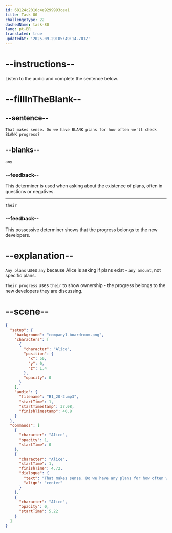 ```yaml
---
id: 68124c2010c4e9299993cea1
title: Task 80
challengeType: 22
dashedName: task-80
lang: pt-BR
translated: true
updatedAt: '2025-09-29T05:49:14.701Z'
---
```


<!-- (Audio) Alice: That makes sense. Do we have any plans for how often we'll check their progress? -->

# --instructions--

Listen to the audio and complete the sentence below.

# --fillInTheBlank--

## --sentence--

`That makes sense. Do we have BLANK plans for how often we'll check BLANK progress?`

## --blanks--

`any`

### --feedback--

This determiner is used when asking about the existence of plans, often in questions or negatives.

---

`their`

### --feedback--

This possessive determiner shows that the progress belongs to the new developers.

# --explanation--

`Any plans` uses `any` because Alice is asking if plans exist - `any amount`, not specific plans.

`Their progress` uses `their` to show ownership - the progress belongs to the new developers they are discussing.

# --scene--

```json
{
  "setup": {
    "background": "company1-boardroom.png",
    "characters": [
      {
        "character": "Alice",
        "position": {
          "x": 50,
          "y": 0,
          "z": 1.4
        },
        "opacity": 0
      }
    ],
    "audio": {
      "filename": "B1_20-2.mp3",
      "startTime": 1,
      "startTimestamp": 37.08,
      "finishTimestamp": 40.8
    }
  },
  "commands": [
    {
      "character": "Alice",
      "opacity": 1,
      "startTime": 0
    },
    {
      "character": "Alice",
      "startTime": 1,
      "finishTime": 4.72,
      "dialogue": {
        "text": "That makes sense. Do we have any plans for how often we'll check their progress?",
        "align": "center"
      }
    },
    {
      "character": "Alice",
      "opacity": 0,
      "startTime": 5.22
    }
  ]
}
```

